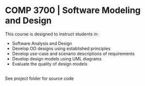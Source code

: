 <h1>COMP 3700 | Software Modeling and Design</h1>
This course is designed to instruct students in:
<ul>
  <li>Software Analysis and Design</li>
  <li>Develop OO designs using established principles</li>
  <li>Develop use-case and scenario descriptions of requirements</li>
  <li>Develop design models using UML diagrams</li>
  <li>Evaluate the quality of design models</li>
</ul><br>
See project folder for source code
